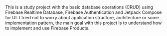 This is a study project with the basic database operations (CRUD) using Firebase Realtime Database, Firebase Authentication and Jetpack Compose for UI. I tried not to worry about application structure, architecture or some implementation pattern, the main goal with this project is to understand how to implement and use Firebase Products.
